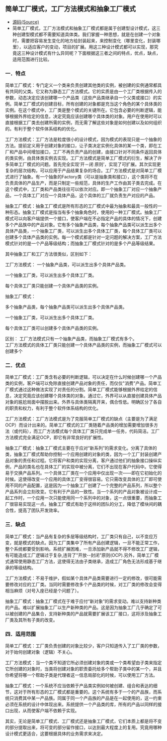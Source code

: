 ## 简单工厂模式，工厂方法模式和抽象工厂模式 
- [源码(Source)](../factory)
- 简单工厂模式，工厂方法模式和抽象工厂模式都是属于创建型设计模式，这三种创建型模式都不需要知道具体类。我们掌握一种思想，就是在创建一个对象时，需要把容易发生变化的地方给封装起来，来控制变化（哪里变化，封装哪里），以适应客户的变动，项目的扩展。用这三种设计模式都可以实现，那究竟这三种设计模式有什么异同呢？下面根据这三者之间的特点，优点，缺点，适用范围进行比较。
### 一．特点
简单工厂模式：专门定义一个类来负责创建其他类的实例，被创建的实例通常都具有共同的父类。它又称为静态工厂方法模式。它的实质是由一个工厂类根据传入的参数，动态决定应该创建哪一个产品类（这些产品类继承自一个父类或接口）的实例。简单工厂模式的创建目标，所有创建的对象都是充当这个角色的某个具体类的实例。在这个模式中，工厂类是整个模式的关键所在。它包含必要的判断逻辑，能够根据外界给定的信息，决定究竟应该创建哪个具体类的对象。用户在使用时可以直接根据工厂类去创建所需的实例，而无需了解这些对象是如何创建以及如何组织的。有利于整个软件体系结构的优化。 

工厂方法模式：工厂方法是粒度很小的设计模式，因为模式的表现只是一个抽象的方法。提前定义用于创建对象的接口，让子类决定实例化具体的某一个类，即在工厂和产品中间增加接口，工厂不再负责产品的创建，由接口针对不同条件返回具体的类实例，由具体类实例去实现。工厂方法模式是简单工厂模式的衍生，解决了许多简单工厂模式的问题。首先完全实现‘开－闭 原则’，实现了可扩展。其次实现更复杂的层次结构，可以应用于产品结果复杂的场合。工厂方法模式是对简单工厂模式进行了抽象。有一个抽象的Factory类（可以是抽象类和接口），这个类将不在负责具体的产品生产，而是只制定一些规范，具体的生产工作由其子类去完成。在这个模式中，工厂类和产品类往往可以依次对应。即一个抽象工厂对应一个抽象产品，一个具体工厂对应一个具体产品，这个具体的工厂就负责生产对应的产品。  

抽象工厂模式：抽象工厂模式是所有形态的工厂模式中最为抽象和最具一般性的一种形态。抽象工厂模式是指当有多个抽象角色时，使用的一种工厂模式。抽象工厂模式可以向客户端提供一个接口，使客户端在不必指定产品的具体的情况下，创建多个产品族中的产品对象。它有多个抽象产品类，每个抽象产品类可以派生出多个具体产品类，一个抽象工厂类，可以派生出多个具体工厂类，每个具体工厂类可以创建多个具体产品类的实例。每一个模式都是针对一定问题的解决方案，工厂方法模式针对的是一个产品等级结构；而抽象工厂模式针对的是多个产品等级结果。 

其中抽象工厂和工厂方法很类似，区别如下： 

 工厂方法模式： 
一个抽象产品类，可以派生出多个具体产品类。    

一个抽象工厂类，可以派生出多个具体工厂类。    

每个具体工厂类只能创建一个具体产品类的实例。  

抽象工厂模式： 

多个抽象产品类，每个抽象产品类可以派生出多个具体产品类。    

一个抽象工厂类，可以派生出多个具体工厂类。    

每个具体工厂类可以创建多个具体产品类的实例。       

 区别： 
工厂方法模式只有一个抽象产品类，而抽象工厂模式有多个。    
工厂方法模式的具体工厂类只能创建一个具体产品类的实例，而抽象工厂模式可以创建多个

### 二．优点
简单工厂模式：工厂类含有必要的判断逻辑，可以决定在什么时候创建哪一个产品类的实例，客户端可以免除直接创建产品对象的责任，而仅仅"消费"产品。简单工厂模式通过这种做法实现了对责任的分割。简单工厂模式能够根据外界给定的信息，决定究竟应该创建哪个具体类的对象。通过它，外界可以从直接创建具体产品对象的尴尬局面中摆脱出来。外界与具体类隔离开来，偶合性低。明确区分了各自的职责和权力，有利于整个软件体系结构的优化。 

工厂方法模式：工厂方法模式是为了克服简单工厂模式的缺点（主要是为了满足OCP）而设计出来的。简单工厂模式的工厂类随着产品类的增加需要增加很多方法（或代码），而工厂方法模式每个具体工厂类只完成单一任务，代码简洁。工厂方法模式完全满足OCP，即它有非常良好的扩展性。 

抽象工厂模式：抽象工厂模式主要在于应对“新系列”的需求变化。分离了具体的类，抽象工厂模式帮助你控制一个应用创建的对象的类，因为一个工厂封装创建产品对象的责任和过程。它将客户和类的实现分离，客户通过他们的抽象接口操纵实例，产品的类名也在具体工厂的实现中被分离，它们不出现在客户代码中。它使得易于交换产品系列。一个具体工厂类在一个应用中仅出现一次——即在它初始化的时候。这使得改变一个应用的具体工厂变得很容易。它只需改变具体的工厂即可使用不同的产品配置，这是因为一个抽象工厂创建了一个完整的产品系列，所以整个产品系列会立刻改变。它有利于产品的一致性。当一个系列的产品对象被设计成一起工作时，一个应用一次只能使用同一个系列中的对象，这一点很重要，而抽象工厂很容易实现这一点。抽象工厂模式有助于这样的团队的分工，降低了模块间的耦合性，提高了团队开发效率。
### 三．缺点
简单工厂模式：当产品有复杂的多层等级结构时，工厂类只有自己，以不变应万变，就是模式的缺点。因为工厂类集中了所有产品创建逻辑，一旦不能正常工作，整个系统都要受到影响。系统扩展困难，一旦添加新产品就不得不修改工厂逻辑，有可能造成工厂逻辑过于复杂,违背了"开放--封闭"原则(OCP).另外，简单工厂模式通常使用静态工厂方法，这使得无法由子类继承，造成工厂角色无法形成基于继承的等级结构。 

工厂方法模式：不易于维护，假如某个具体产品类需要进行一定的修改，很可能需要修改对应的工厂类。当同时需要修改多个产品类的时候，对工厂类的修改会变得相当麻烦（对号入座已经是个问题了）。 

抽象工厂模式：抽象工厂模式在于难于应付“新对象”的需求变动。难以支持新种类的产品。难以扩展抽象工厂以生产新种类的产品。这是因为抽象工厂几乎确定了可以被创建的产品集合，支持新种类的产品就需要扩展该工厂接口，这将涉及抽象工厂类及其所有子类的改变。 
### 四．适用范围
简单工厂模式：工厂类负责创建的对象比较少，客户只知道传入了工厂类的参数，对于始何创建对象（逻辑）不关心。 

工厂方法模式：当一个类不知道它所必须创建对象的类或一个类希望由子类来指定它所创建的对象时，当类将创建对象的职责委托给多个帮助子类中的某一个，并且你希望将哪一个帮助子类是代理者这一信息局部化的时候，可以使用工厂方法。 

抽象工厂模式：一个系统不应当依赖于产品类实例如何被创建、组合和表达的细节，这对于所有形态的工厂模式都是重要的。这个系统有多于一个的产品族，而系统只消费其中某一产品族。同属于同一个产品族的产品是在一起使用的，这一约束必须在系统的设计中体现出来。系统提供一个产品类的库，所有的产品以同样的接口出现，从而使客户端不依赖于实现。 

其实，无论是简单工厂模式、工厂模式还是抽象工厂模式，它们本质上都是将不变的部分提取出来，将可变的部分留作接口，以达到最大程度上的复用。究竟用哪种设计模式更适合，这要根据具体的业务需求来决定。
